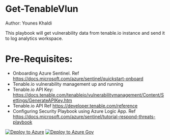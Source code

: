 # Get-TenableVlun

Author: Younes Khaldi

This playbook will get vulnerability data from tenable.io instance and send it to log analytics workspace.

# Pre-Requisites:


- Onboarding Azure Sentinel. Ref https://docs.microsoft.com/azure/sentinel/quickstart-onboard<br>
- Tenable.io vulnerability management up and running
- Tenable.io API Key: https://docs.tenable.com/tenableio/vulnerabilitymanagement/Content/Settings/GenerateAPIKey.htm
- Tenable.io API Ref  https://developer.tenable.com/reference
- Configuring Security Playbook using Azure Logic App. Ref https://docs.microsoft.com/azure/sentinel/tutorial-respond-threats-playbook

[![Deploy to Azure](https://aka.ms/deploytoazurebutton)](https://portal.azure.com/#create/Microsoft.Template/uri/https%3A%2F%2Fraw.githubusercontent.com%2FAzure%2FAzure-Sentinel%2Fmaster%2FPlaybooks%2FGet-TenableVlun%2Fazuredeploy.json)
[![Deploy to Azure Gov](https://aka.ms/deploytoazuregovbutton)](https://portal.azure.us/#create/Microsoft.Template/uri/https%3A%2F%2Fraw.githubusercontent.com%2FAzure%2FAzure-Sentinel%2Fmaster%2FPlaybooks%2FGet-TenableVlun%2Fazuredeploy.json)